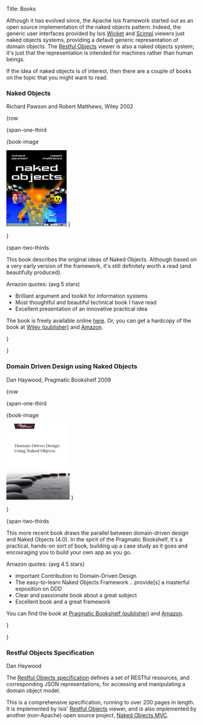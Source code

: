 Title: Books

Although it has evolved since, the Apache Isis framework started out as an open source implementation of the naked objects pattern.  Indeed, the generic user interfaces provided by Isis [Wicket](../viewers/wicket/about.html) and [Scimpi](../viewers/scimpi/about.html) viewers just naked objects systems, providing a default generic representation of domain objects.  The [Restful Objects](../viewers/restfulobjects/about.html) viewer is also a naked objects system; it's just that the representation is intended for machines rather than human beings.

If the idea of naked objects is of interest, then there are a couple of books on the topic that you might want to read.

### Naked Objects

Richard Pawson and Robert Matthews, Wiley 2002

{row

{span-one-third

{book-image

![](resources/books/nakedobjects-book.jpg)
}

}

{span-two-thirds

This book describes the original ideas of Naked Objects. Although based on a very early version of the framework, it's still definitely worth a read (and beautifully produced).


Amazon quotes: (avg 5 stars)

- Brilliant argument and toolkit for information systems
- Most thoughtful and beautiful technical book I have read
- Excellent presentation of an innovative practical idea

The book is freely available online [here](http://www.nakedobjects.org/book/). Or, you can get a hardcopy of the book at [Wiley (publisher)](http://eu.wiley.com/WileyCDA/WileyTitle/productCd-0470844205.html) and [Amazon](http://www.amazon.com/Naked-Objects-Richard-Pawson/dp/0470844205).
 
}

}

### Domain Driven Design using Naked Objects

Dan Haywood, Pragmatic Bookshelf 2009

{row


{span-one-third

{book-image

![](resources/books/dhnako.jpg)
}

}

{span-two-thirds

This more recent book draws the parallel between domain-driven design and Naked Objects (4.0). In the spirit of the Pragmatic Bookshelf, it's a practical, hands-on sort of book, building up a case study as it goes and encouraging you to build your own app as you go.

Amazon quotes: (avg 4.5 stars)

- Important Contribution to Domain-Driven Design
- The easy-to-learn Naked Objects Framework .. provide[s] a masterful exposition on DDD
- Clear and passionate book about a great subject
- Excellent book and a great framework

You can find the book at [Pragmatic Bookshelf (publisher)](http://www.pragprog.com/titles/dhnako/domain-driven-design-using-naked-objects) and [Amazon](http://www.amazon.com/Domain-Driven-Design-Objects-Pragmatic-Programmers/dp/1934356441).

}

}

### Restful Objects Specification

Dan Haywood

The [Restful Objects specification](http://restfulobjects.org) defines a set of RESTful resources, and corresponding JSON representations, for accessing and manipulating a domain object model.

This is a comprehensive specification, running to over 200 pages in length.  It is implemented by Isis' [Restful Objects](../viewers/restfulobjects/about.html) viewer, and is also implemented by another (non-Apache) open source project, [Naked Objects MVC](http://nakedobjects.codeplex.com).

